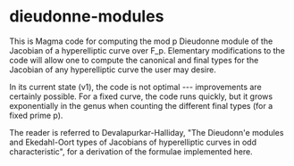 # dieudonne-modules

This is Magma code for computing the mod p Dieudonne module of the Jacobian of
a hyperelliptic curve over F_p. Elementary modifications to the code will allow
one to compute the canonical and final types for the Jacobian of any
hyperelliptic curve the user may desire.

In its current state (v1), the code is not optimal --- improvements are
certainly possible. For a fixed curve, the code runs quickly, but it grows
exponentially in the genus when counting the different final types (for a fixed
prime p).

The reader is referred to Devalapurkar-Halliday, "The Dieudonn'e modules and
Ekedahl-Oort types of Jacobians of hyperelliptic curves in odd characteristic",
for a derivation of the formulae implemented here.
